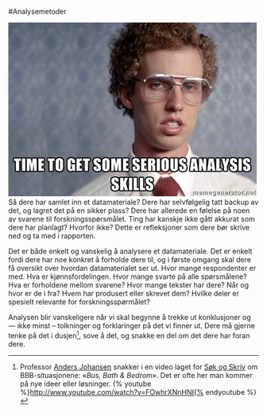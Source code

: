 #Analysemetoder

<img class="right medium" src="../images/55621702.jpg" alt="Tid for analyse">Så dere har samlet inn et datamateriale? Dere har selvfølgelig tatt backup av det, og lagret det på en sikker plass? Dere har allerede en følelse på noen av svarene til forskningsspørsmålet. Ting har kanskje ikke gått akkurat som dere har planlagt? Hvorfor ikke? Dette er refleksjoner som dere bør skrive ned og ta med i rapporten.

Det er både enkelt og vanskelig å analysere et datamateriale. Det er enkelt fordi dere har noe konkret å forholde dere til, og i første omgang skal dere få oversikt over hvordan datamaterialet ser ut. Hvor mange respondenter er med. Hva er kjønnsfordelingen. Hvor mange svarte på alle spørsmålene? Hva er forholdene mellom svarene? Hvor mange tekster har dere? Når og hvor er de i fra? Hvem har produsert eller skrevet dem? Hvilke deler er spesielt relevante for forskningsspørmålet?

Analysen blir vanskeligere når vi skal begynne å trekke ut konklusjoner og — ikke minst – tolkninger og forklaringer på det vi finner ut. Dere må gjerne tenke på det i dusjen[^1], sove å det, og snakke en del om det dere har foran dere.

[^1]: Professor [Anders Johansen](http://www.uib.no/personer/Anders.Johansen) snakker i en video laget for [Søk og Skriv](http://sokogskriv.no) om BBB-situasjonene: «_Bus, Bath & Bedrom_». Det er ofte her man kommer på nye ideer eller løsninger.
{% youtube %}http://www.youtube.com/watch?v=FOwhrXNnHNI{% endyoutube %}
